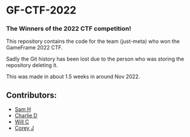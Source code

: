 # GF-CTF-2022
### The Winners of the 2022 CTF competition!

This repository contains the code for the team (just-meta) who won the GameFrame 2022 CTF.

Sadly the Git history has been lost due to the person who was storing the repository deleting it.

This was made in about 1.5 weeks in around Nov 2022.

## Contributors:
- [Sam H](https://github.com/samh06)
- [Charlie D](https://github.com/charl1e-d)
- [Will C](https://github.com/srcoggin)
- [Corey J](https://github.com/CJenk88)
